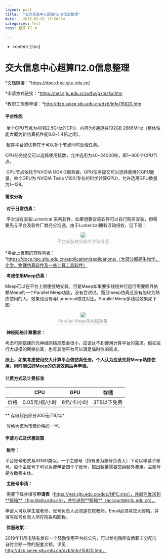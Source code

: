 ```yaml
---
layout: post
title:  "交大信息中心超算Π2.0信息整理"
date:   2015-09-01 17:50:54
categories: Test
tags: 超算 Π2.0

---
```


* content
{:toc}





# 交大信息中心超算Π2.0信息整理

*文档链接：*https://docs.hpc.sjtu.edu.cn/

*申请方式链接：*https://net.sjtu.edu.cn/wlfw/gxnjsfw.htm

*教职工优惠申请：*http://dzb.seiee.sjtu.edu.cn/dzb/info/15820.htm

#### 平台性能

​       单个CPU节点为40核2.5GHz的CPU，内存为6通道共192GB 2666MHz（整体性能大概为新仿真机性能0.8~1.4倍之间）。

​       超算平台的优势在于可以多个节点同时处理任务。

​       CPU任务提交可以选择使用核数，允许选用为40~24000核，即1~600个CPU节点。

​       GPU节点依托于NVIDIA DGX-2服务器，GPU任务提交可以选择使用的GPU数量，单个GPU为 NVIDIA Tesla V100(专业的科学计算GPU)，允许选用GPU数量为1~128。

#### 需求分析

​        **对于日常仿真：**

​        平台没有安装Lumerical 系列软件，如果想要安装软件可以自行购买安装，但需要先与平台及软件厂商充分沟通，由于Lumerical拥有浮动授权，见下图：

<center>    <img style="border-radius: 0.3125em;    box-shadow: 0 2px 4px 0 rgba(34,36,38,.12),0 2px 10px 0 rgba(34,36,38,.08);"     src="https://github.com/Hideousmon/Hideousmon.github.io/tree/master/Pictures/image-20200807152507829.png">    <br>    <div style="color:orange; border-bottom: 1px solid #d9d9d9;    display: inline-block;    color: #999;    padding: 2px;">平台安装商业软件咨询情况</div> </center>



*平台上当前的软件列表：*https://docs.hpc.sjtu.edu.cn/application/applications/（大部分都是生物学、化学、物理仿真软件及一些计算工具软件）

​        **考虑使用Meep仿真：**

​        Meep可以在平台上很便捷地安装，但是Meep如果要多线程并行运行需要额外依赖Meep的一个Parallel Meep功能，没有尝试过。而且meep仿真还没有能较为熟练使用的人，效果也没有与Lumerical做过对比。Parallel Meep多线程效果如下图:

<center>    <img style="border-radius: 0.3125em;    box-shadow: 0 2px 4px 0 rgba(34,36,38,.12),0 2px 10px 0 rgba(34,36,38,.08);"     src="https://github.com/Hideousmon/Hideousmon.github.io/tree/master/Pictures/image-20200807153132013.png">    <br>    <div style="color:orange; border-bottom: 1px solid #d9d9d9;    display: inline-block;    color: #999;    padding: 2px;">Parallel Meep多线程效果 </div> </center>

​        **神经网络计算需求：**

​        考虑可能搭建的光神经网络规模会很小，应该达不到使用计算平台的需求。假如进行大规模的网络仿真，也有其他平台可以满足临时性的需求。

​         **综上，如果考虑使用交大计算平台做仿真任务，个人认为应该先将Meep熟练使用，同时测试好Meep的仿真效果后再申请。**

#### 计费方式及计费标准

|      | CPU            | GPU         | 存储        |
| ---- | -------------- | ----------- | ----------- |
| 价格 | 0.05元/核/小时 | 6元/卡/小时 | 3TB以下免费 |

** 存储超出部分300元/TB/年*

​       价格大概为市面价格的一半。

#### 申请方式及优惠政策

​        **账号：**

​        平台账号形式与AEMD类似，一个主账号（持有者为账号负责人）下可以申请子账号。每个主账号下可以免费申请四个子账号，超出数量需要交纳额外费用。主账号是收缴费主体。

​        **主账号申请：**

​       需要下载并填写**申请表**（https://net.sjtu.edu.cn/doc/HPC.xlsx），并邮件发送到**邮箱**（hpc@sjtu.edu.cn），并抄送到**邮箱**（account@sjtu.edu.cn）。

​       申请人可以学生或老师，账号负责人必须是在校教师，Email必须填交大邮箱，并填写账号负责人所在院系和职称。

​        **优惠政策：**

​        2019年11月电院有发布一个鼓励使用平台的公告，可以给电院所有教职工分配与自付金额一致的配套金额，详见：http://dzb.seiee.sjtu.edu.cn/dzb/info/15820.htm。
